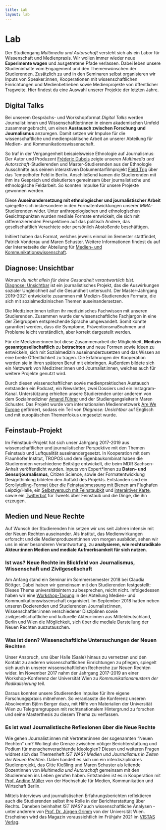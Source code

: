 ```yaml
---
title: Lab
layout: lab
---
```


# Lab

Der Studiengang _Multimedia und Autorschaft_ versteht sich als ein Labor für Wissenschaft und Medienpraxis. Wir wollen immer wieder neue **Experimente wagen** und ausgetretene Pfade verlassen. Dabei leben unsere Studieninhalte vom Engagement und den Themenwünschen der Studierenden. Zusätzlich zu und in den Seminaren selbst organisieren wir Inputs von Speaker:innen, Kooperationen mit wissenschaftlichen Einrichtungen und Medienbetrieben sowie Medienprojekte von öffentlicher Tragweite. Hier findest du eine Auswahl unserer Projekte der letzten Jahre.

## Digital Talks

Bei unserem Gesprächs- und Workshopformat _Digital Talks_ werden Journalist:innen und Wissenschaftler:innen in einem akademischen Umfeld zusammengebracht, um einen **Austausch zwischen Forschung und Journalismus** anzuregen. Damit setzen wir Impulse für die wissenschaftliche und medienpraktische Arbeit an unserer Abteilung für Medien- und Kommunikationswissenschaft.

So traf in der Vergangenheit beispielsweise Ethnologie auf Journalismus: Der Autor und Produzent [Fréderic Dubois](https://twitter.com/fredericdubois) zeigte unseren _Multimedia und Autorschaft_-Studierenden und Master-Studierenden aus der Ethnologie Ausschnitte aus seinem interaktiven Dokumentarfilmprojekt [Field Trip](https://fieldtrip.tagesspiegel.de/) über das Tempelhofer Feld in Berlin. Anschließend kamen die Studierenden mit ihm ins Gespräch und diskutierten gemeinsam über journalistische und ethnologische Feldarbeit. So konnten Impulse für unsere Projekte gewonnen werden.

Diese **Auseinandersetzung mit ethnologischer und journalistischer Arbeit** spiegelte sich insbesondere in den Formatentwicklungen unserer _MMA_-Studierenden wider. Unter anthropologischen und ethnologischen Gesichtspunkten wurden mediale Formate entwickelt, die sich mit differenzierenden Perspektiven auf das politisch Andere, das gesellschaftlich Verachtete oder persönlich Abstoßende beschäftigen.

Initiiert haben das Format, welches jeweils einmal im Semester stattfindet, Patrick Vonderau und Maren Schuster. Weitere Informationen findest du auf der Internetseite der Abteilung für [Medien- und Kommunikationswissenschaft](https://www.medienkomm.uni-halle.de/initiativen/digital_talks/).

## Diagnose: Unsichtbar

_Warum du nicht allein für deine Gesundheit verantwortlich bist._  
[Diagnose: Unsichtbar](https://diagnose-unsichtbar.medienkomm.uni-halle.de/) ist ein journalistisches Projekt, das die Auswirkungen sozialer Ungleichheit auf die Gesundheit untersucht. Der Master-Jahrgang 2019-2021 entwickelte zusammen mit Medizin-Studierenden Formate, die sich mit sozialmedizinischen Themen auseinandersetzen.

Die Mediziner:innen teilten ihr medizinisches Fachwissen mit unseren Studierenden. Zusammen wurde der wissenschaftliche Fachjargon in eine der Zielgruppen entsprechende Sprache umgewandelt. Somit konnte garantiert werden, dass die Symptome, Präventionsmaßnahmen und Probleme leicht verständlich, aber korrekt dargestellt werden.

Für die Mediziner:innen bot diese Zusammenarbeit die Möglichkeit, **Medizin gesamtgesellschaftlich** zu **betrachten** und neue Formen sowie Ideen zu entwickeln, sich mit Sozialmedizin auseinanderzusetzen und das Wissen an eine breite Öffentlichkeit zu tragen. Die Erfahrungen der Kooperation werden sie in ihren späteren Beruf mit einbringen. Außerdem bildete sich ein Netzwerk von Mediziner:innen und Journalist:innen, welches auch für weitere Projekte genutzt wird.

Durch diesen wissenschaftlichen sowie medienpraktischen Austausch entstanden ein Podcast, ein Newsletter, zwei Dossiers und ein Instagram-Kanal. Unterstützung erhielten unsere Studierenden unter anderem von dem Sozialmediziner [Amand Führer](https://www.medizin.uni-halle.de/einrichtungen/institute/medizinische-epidemiologie-biometrie-und-informatik/team/fuehrer-amand-gabriel) und der Studiengangsleiterin Maren Schuster. Das Projekt wurde vom internationalen Mediennetzwerk [Are We Europe](https://areweeurope.com/) gefördert, sodass ein Teil von _Diagnose: Unsichtbar_ auf Englisch und mit europäischen Themenfokus umgesetzt wurde.

## Feinstaub-Projekt

Im Feinstaub-Projekt hat sich unser Jahrgang 2017-2019 aus wissenschaftlicher und journalistischer Perspektive mit den Themen Feinstaub und Luftqualität auseinandergesetzt. In Kooperation mit dem Fraunhofer Institut, TROPOS und dem Eigenbaukombinat haben die Studierenden verschiedene Beiträge entwickelt, die beim MDR Sachsen-Anhalt veröffentlicht wurden. Inputs von Expert*innen zu **Daten- und Sensorjournalismus**, Citizen Science, sowie der Formatentwicklung Designthinking bildeten den Auftakt des Projekts. Entstanden sind ein [Scrollytelling-Format über die Feinstaubmessung mit Bienen](https://www.mdr.de/sachsen-anhalt/halle/halle/feinstaub-studentenprojekt-uni-halle-selbstversuch-studierende-messen-luftqualitaet-100.html) am Flughafen Leipzig/Halle, ein [Selbstversuch mit Feinstaubkit](https://uploads.knightlab.com/storymapjs/8ec8795cc7925151c38f3538aae66555/feinstaubprojekt/index.html) und [interaktiver Karte](xhttps://uploads.knightlab.com/storymapjs/8ec8795cc7925151c38f3538aae66555/feinstaubprojekt/index.html), sowie ein [Twitterbot](https://www.mdr.de/sachsen-anhalt/studentenprojekt-feinstaub-faq-100.html) für Tweets über Feinstaub und die Dinge, die ihn erzeugen.

## Medien und Neue Rechte

Auf Wunsch der Studierenden hin setzen wir uns seit Jahren intensiv mit der Neuen Rechten auseinander. Als Institut, das Medienwirkungen erforscht und die Medienproduzent:innen von morgen ausbildet, sehen wir uns in einer besonderen Verantwortung, zu **analysieren, wie rechtsradikale Akteur:innen Medien und mediale Aufmerksamkeit für sich nutzen**.

### Ist was? Neue Rechte im Blickfeld von Journalismus, Wissenschaft und Zivilgesellschaft

Am Anfang stand ein Seminar im Sommersemester 2018 bei Claudia Böttger. Dabei haben wir gemeinsam mit den Studierenden festgestellt: Dieses Thema universitätsintern zu besprechen, reicht nicht. Infolgedessen haben wir eine [Workshop-Tagung](https://www.campus-halensis.de/artikel/neue-rechte-inszenierungen-durchbrechen/?cok) in der Abteilung Medien- und Kommunikationswissenschaft organisiert. Im September 2018 hatten neben unseren Dozierenden und Studierenden Journalist:innen, Wissenschaftler:innen verschiedener Disziplinen sowie zivilgesellschaftliche und kulturelle Akteur:innen aus Mitteldeutschland, Berlin und Wien die Möglichkeit, sich über die mediale Darstellung der Neuen Rechten auszutauschen.

### Was ist denn? Wissenschaftliche Untersuchungen der Neuen Rechten

Unser Anspruch, uns über Halle (Saale) hinaus zu vernetzen und den Kontakt zu anderen wissenschaftlichen Einrichtungen zu pflegen, spiegelt sich auch in unserer wissenschaftlichen Recherche zur Neuen Rechten wider. Im November 2017 nahm der Jahrgang 2017-2019 an einer Workshop-Konferenz der Universität Wien zu _Kommunikationsmustern der Radikalisierung_ teil.

Daraus konnten unsere Studierenden Impulse für ihre eigene Forschungspraxis mitnehmen. So veranlasste die Konferenz unseren Absolventen Björn Berger dazu, mit Hilfe von Materialien der Universität Wien zu Telegramgruppen mit rechtsnationalem Hintergrund zu forschen und seine Masterthesis zu diesem Thema zu verfassen.

### Es ist was! Journalistische Reflexionen über die Neue Rechte

Wie gehen Journalist:innen mit Vertreter:innen der sogenannten “Neuen Rechten” um? Wo liegt die Grenze zwischen nötiger Berichterstattung und Podium für menschenverachtende Ideologien? Diesen und weiteren Fragen widmet sich das Themenheft _IST WAS? Medien und Journalismus in Zeiten der Neuen Rechten_. Dabei handelt es sich um ein interdisziplinäres Studienprojekt, das Gitte Kießling und Maren Schuster als leitende Dozentinnen von _Multimedia und Autorschaft_ gemeinsam mit den Studierenden ins Leben gerufen haben. Entstanden ist es in Kooperation mit [Prof. Andine Müller](https://www.hmkw.de/hochschule/lehrende/fachbereich-design/andine-mueller/) von der Hochschule für Medien, Kommunikation und Wirtschaft Berlin.

Mittels Interviews und journalistischen Erfahrungsberichten reflektieren auch die Studierenden selbst ihre Rolle in der Berichterstattung über Rechts. Daneben beinhaltet _IST WAS?_ auch wissenschaftliche Analysen - unter anderem von [Prof. Dr. Jürgen Grimm](https://empcom.univie.ac.at/fileadmin/user_upload/p_empcom/pdfs/Grimm2018_LinkeRechteGewalt_7Red.pdf) von der Universität Wien. Erscheinen wird das Magazin voraussichtlich im Frühjahr 2021 im [VISTAS Verlag](https://www.vistas.de/).
